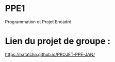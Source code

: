 # PPE1
Programmation et Projet Encadré
# Lien du projet de groupe : 
https://natatcha.github.io/PROJET-PPE-JAN/
